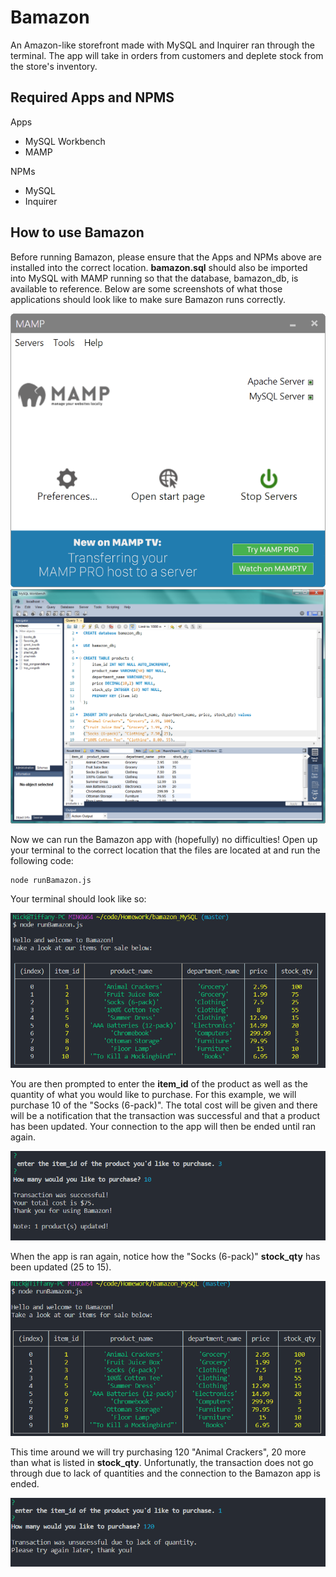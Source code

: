 # Bamazon
An Amazon-like storefront made with MySQL and Inquirer ran through the terminal. The app will take in orders from customers and deplete stock from the store's inventory.

## Required Apps and NPMS
Apps
* MySQL Workbench
* MAMP

NPMs
* MySQL
* Inquirer

## How to use Bamazon
Before running Bamazon, please ensure that the Apps and NPMs above are installed into the correct location. **bamazon.sql** should also be imported into MySQL with MAMP running so that the database, bamazon_db, is available to reference. Below are some screenshots of what those applications should look like to make sure Bamazon runs correctly.

![Image](/images/MAMP.png)
![Image](/images/MySQL.png)

Now we can run the Bamazon app with (hopefully) no difficulties! Open up your terminal to the correct location that the files are located at and run the following code:

```
node runBamazon.js
```

Your terminal should look like so:

![Image](/images/firstRun.png)

You are then prompted to enter the **item_id** of the product as well as the quantity of what you would like to purchase. For this example, we will purchase 10 of the "Socks (6-pack)". The total cost will be given and there will be a notification that the transaction was successful and that a product has been updated. Your connection to the app will then be ended until ran again.

![Image](/images/success.png)

When the app is ran again, notice how the "Socks (6-pack)" **stock_qty** has been updated (25 to 15).

![Image](/images/updatedRun.png)

This time around we will try purchasing 120 "Animal Crackers", 20 more than what is listed in **stock_qty**. Unfortunatly, the transaction does not go through due to lack of quantities and the connection to the Bamazon app is ended.

![Image](/images/fail.png)


